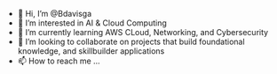 - 👋 Hi, I’m @Bdavisga
- 👀 I’m interested in AI & Cloud Computing
- 🌱 I’m currently learning AWS CLoud, Networking, and Cybersecurity
- 💞️ I’m looking to collaborate on projects that build foundational knowledge, and skillbuilder applications
- 📫 How to reach me ...

<!---
Bdavisga/Bdavisga is a ✨ special ✨ repository because its `README.md` (this file) appears on your GitHub profile.
You can click the Preview link to take a look at your changes.
--->
